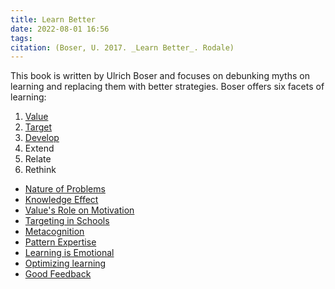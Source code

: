 ```yaml
---
title: Learn Better
date: 2022-08-01 16:56
tags: 
citation: (Boser, U. 2017. _Learn Better_. Rodale)
---
```


This book is written by Ulrich Boser and focuses on debunking myths on learning and replacing them with better strategies. Boser offers six facets of learning:

1. [Value](202208011727.md) 
2. [Target](202208041327.md)
3. [Develop](202208041412.md)
4. Extend
5. Relate
6. Rethink

+ [Nature of Problems](202208041311.md)
+ [Knowledge Effect](202208011658.md)
+ [Value's Role on Motivation](202208041314.md)
+ [Targeting in Schools](202208041333.md)
+ [Metacognition](202208041344.md)
+ [Pattern Expertise](202208041349.md)
+ [Learning is Emotional](202208041355.md)
+ [Optimizing learning](202208041410.md)
+ [Good Feedback](202208041417.md)

